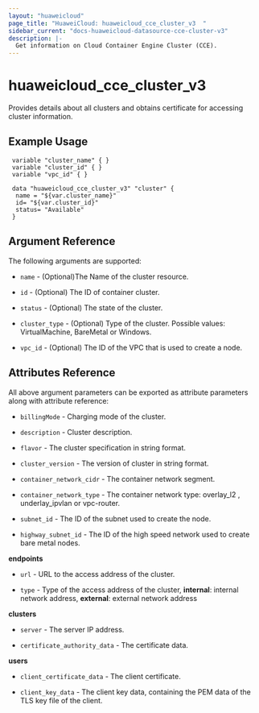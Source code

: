 ```yaml
---
layout: "huaweicloud"
page_title: "HuaweiCloud: huaweicloud_cce_cluster_v3  "
sidebar_current: "docs-huaweicloud-datasource-cce-cluster-v3"
description: |-
  Get information on Cloud Container Engine Cluster (CCE).
---
```


# huaweicloud_cce_cluster_v3

   Provides details about all clusters and obtains certificate for accessing cluster information.

## Example Usage

 ```hcl
  variable "cluster_name" { }
  variable "cluster_id" { }
  variable "vpc_id" { }

  data "huaweicloud_cce_cluster_v3" "cluster" {
   name = "${var.cluster_name}"
   id= "${var.cluster_id}"
   status= "Available"
  }
```

## Argument Reference

The following arguments are supported:

* `name` -  (Optional)The Name of the cluster resource.
 
* `id` - (Optional) The ID of container cluster.

* `status` - (Optional) The state of the cluster.

* `cluster_type` - (Optional) Type of the cluster. Possible values: VirtualMachine, BareMetal or Windows.

* `vpc_id` - (Optional) The ID of the VPC that is used to create a node.

## Attributes Reference

All above argument parameters can be exported as attribute parameters along with attribute reference:

* `billingMode` - Charging mode of the cluster.

* `description` - Cluster description.

* `flavor` - The cluster specification in string format.

* `cluster_version` - The version of cluster in string format.

* `container_network_cidr` - The container network segment.

* `container_network_type` - The container network type: overlay_l2 , underlay_ipvlan or vpc-router.
  
* `subnet_id` - The ID of the subnet used to create the node.

* `highway_subnet_id` - The ID of the high speed network used to create bare metal nodes.

**endpoints**

* `url` - URL to the access address of the cluster.

* `type` - Type of the access address of the cluster, **internal**: internal network address, **external**: external network address

**clusters**

* `server` - The server IP address.

* `certificate_authority_data` - The certificate data.

**users**

* `client_certificate_data` - The client certificate.

* `client_key_data` - The client key data, containing the PEM data of the TLS key file of the client.




 


